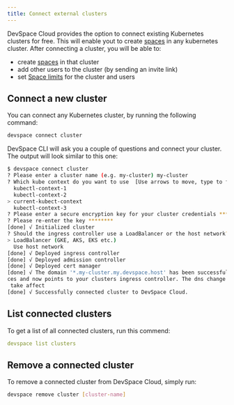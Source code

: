 ```yaml
---
title: Connect external clusters
---
```


DevSpace Cloud provides the option to connect existing Kubernetes clusters for free. This will enable yout to create [spaces](/docs/cloud/spaces/what-are-spaces) in any kubernetes cluster. After connecting a cluster, you will be able to:
- create [spaces](/docs/cloud/spaces/what-are-spaces) in that cluster
- add other users to the cluster (by sending an invite link)
- set [Space limits](/docs/cloud/spaces/resource-limits) for the cluster and users

## Connect a new cluster
You can connect any Kubernetes cluster, by running the following command:
```bash
devspace connect cluster
```

DevSpace CLI will ask you a couple of questions and connect your cluster. The output will look similar to this one:
```bash
$ devspace connect cluster    
? Please enter a cluster name (e.g. my-cluster) my-cluster
? Which kube context do you want to use  [Use arrows to move, type to filter]
  kubectl-context-1
  kubectl-context-2
> current-kubect-context
  kubectl-context-3
? Please enter a secure encryption key for your cluster credentials ******** # Choose a password-like key for encrypting your cluster credentials
? Please re-enter the key ********                    
[done] √ Initialized cluster
? Should the ingress controller use a LoadBalancer or the host network?  [Use arrows to move, type to filter]
> LoadBalancer (GKE, AKS, EKS etc.)                   
  Use host network
[done] √ Deployed ingress controller                  
[done] √ Deployed admission controller                
[done] √ Deployed cert manager                        
[done] √ The domain '*.my-cluster.my.devspace.host' has been successfully configured for your clusters spa
ces and now points to your clusters ingress controller. The dns change however can take several minutes to
 take affect
[done] √ Successfully connected cluster to DevSpace Cloud.
```

## List connected clusters
To get a list of all connected clusters, run this commend:
```yaml
devspace list clusters
```

## Remove a connected cluster
To remove a connected cluster from DevSpace Cloud, simply run:
```bash
devspace remove cluster [cluster-name]
```
